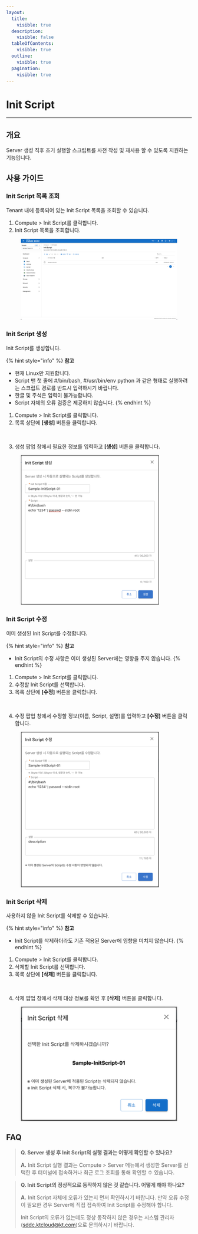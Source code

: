 ```yaml
---
layout:
  title:
    visible: true
  description:
    visible: false
  tableOfContents:
    visible: true
  outline:
    visible: true
  pagination:
    visible: true
---
```


# Init Script

***

## 개요

Server 생성 직후 초기 실행할 스크립트를 사전 작성 및 재사용 할 수 있도록 지원하는 기능입니다.

## 사용 가이드

### Init Script 목록 조회

Tenant 내에 등록되어 있는 Init Script 목록을 조회할 수 있습니다.

1. Compute > Init Script를 클릭합니다.
2. Init Script 목록을 조회합니다.

<figure><img src="../.gitbook/assets/image (1) (1) (2).png" alt=""><figcaption></figcaption></figure>

### Init Script 생성

Init Script를 생성합니다.

{% hint style="info" %}
**참고**

* 현재 Linux만 지원합니다.
* Script 맨 첫 줄에 #/bin/bash, #/usr/bin/env python 과 같은 형태로 실행하려는 스크립트 경로를 반드시 입력하시기 바랍니다.
* 한글 및 주석은 입력이 불가능합니다.
* Script 자체의 오류 검증은 제공하지 않습니다.
{% endhint %}

1. Compute > Init Script를 클릭합니다.
2. 목록 상단에 **\[생성]** 버튼을 클릭합니다.

<figure><img src="../.gitbook/assets/스크린샷 2024-02-05 오후 1.45.38 2.png" alt=""><figcaption></figcaption></figure>

3. 생성 팝업 창에서 필요한 정보를 입력하고 **\[생성]** 버튼을 클릭합니다.

<figure><img src="../.gitbook/assets/image (382).png" alt="" width="375"><figcaption></figcaption></figure>



### Init Script 수정

이미 생성된 Init Script를 수정합니다.

{% hint style="info" %}
**참고**

* Init Script의 수정 사항은 이미 생성된 Server에는 영향을 주지 않습니다.
{% endhint %}

1. Compute > Init Script를 클릭합니다.
2. 수정할 Init Script를 선택합니다.
3. 목록 상단에 **\[수정]** 버튼을 클릭합니다.

<figure><img src="../.gitbook/assets/스크린샷 2024-02-05 오후 1.45.38 2 2 (1).png" alt=""><figcaption></figcaption></figure>

4. 수정 팝업 창에서 수정할 정보(이름, Script, 설명)를 입력하고 **\[수정]** 버튼을 클릭합니다.

<figure><img src="../.gitbook/assets/image (384).png" alt="" width="375"><figcaption></figcaption></figure>

### Init Script 삭제

사용하지 않을 Init Script를 삭제할 수 있습니다.

{% hint style="info" %}
**참고**

* Init Script를 삭제하더라도 기존 적용된 Server에 영향을 미치지 않습니다.
{% endhint %}

1. Compute > Init Script를 클릭합니다.
2. 삭제할 Init Script를 선택합니다.
3. 목록 상단에 **\[삭제]** 버튼을 클릭합니다.

<figure><img src="../.gitbook/assets/스크린샷 2024-02-05 오후 1.45.38.png" alt=""><figcaption></figcaption></figure>

4. 삭제 팝업 창에서 삭제 대상 정보를 확인 후 **\[삭제]** 버튼을 클릭합니다.

<figure><img src="../.gitbook/assets/Screenshot 2024-02-05 at 14.39.53.png" alt=""><figcaption></figcaption></figure>

## FAQ

> **Q. Server 생성 후 Init Script의 실행 결과는 어떻게 확인할 수 있나요?**
>
> **A.** Init Script 실행 결과는 Compute > Server 메뉴에서 생성한 Server를 선택한 후 터미널에 접속하거나 최근 로그 조회를 통해 확인할 수 있습니다.

> **Q. Init Script의 정상적으로 동작하지 않은 것 같습니다. 어떻게 해야 하나요?**
>
> **A.** Init Script 자체에 오류가 있는지 먼저 확인하시기 바랍니다. 만약 오류 수정이 필요한 경우 Server에 직접 접속하여 Init Script를 수정해야 합니다.
>
> Init Script의 오류가 없는데도 정상 동작하지 않은 경우는 시스템 관리자(sddc.ktcloud@kt.com)으로 문의하시기 바랍니다.
